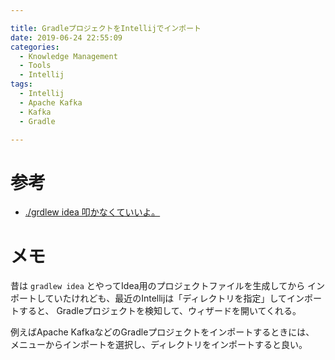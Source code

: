 ```yaml
---

title: GradleプロジェクトをIntellijでインポート
date: 2019-06-24 22:55:09
categories:
  - Knowledge Management
  - Tools
  - Intellij
tags:
  - Intellij
  - Apache Kafka
  - Kafka
  - Gradle

---
```


# 参考

* [./grdlew idea 叩かなくていいよ。]

[./grdlew idea 叩かなくていいよ。]: https://tyablog.net/2018/09/24/dont-have-to-run-gradlew-idea/

# メモ

昔は `gradlew idea` とやってIdea用のプロジェクトファイルを生成してから
インポートしていたけれども、最近のIntellijは「ディレクトリを指定」してインポートすると、
Gradleプロジェクトを検知して、ウィザードを開いてくれる。

例えばApache KafkaなどのGradleプロジェクトをインポートするときには、
メニューからインポートを選択し、ディレクトリをインポートすると良い。

